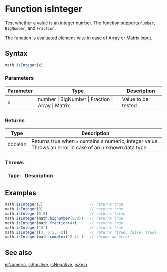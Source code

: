 <!-- Note: This file is automatically generated from source code comments. Changes made in this file will be overridden. -->

# Function isInteger

Test whether a value is an integer number.
The function supports `number`, `BigNumber`, and `Fraction`.

The function is evaluated element-wise in case of Array or Matrix input.


## Syntax

```js
math.isInteger(x)
```

### Parameters

Parameter | Type | Description
--------- | ---- | -----------
`x` | number &#124; BigNumber &#124; Fraction &#124; Array &#124; Matrix | Value to be tested

### Returns

Type | Description
---- | -----------
boolean | Returns true when `x` contains a numeric, integer value. Throws an error in case of an unknown data type.


### Throws

Type | Description
---- | -----------


## Examples

```js
math.isInteger(2)                     // returns true
math.isInteger(0)                     // returns true
math.isInteger(0.5)                   // returns false
math.isInteger(math.bignumber(500))   // returns true
math.isInteger(math.fraction(4))      // returns true
math.isInteger('3')                   // returns true
math.isInteger([3, 0.5, -2])          // returns [true, false, true]
math.isInteger(math.complex('2-4i')   // throws an error
```


## See also

[isNumeric](isNumeric.md),
[isPositive](isPositive.md),
[isNegative](isNegative.md),
[isZero](isZero.md)
